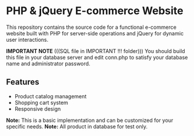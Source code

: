 # PHP & jQuery E-commerce Website

This repository contains the source code for a functional e-commerce website built with PHP for server-side operations and jQuery for dynamic user interactions.

**IMPORTANT NOTE** (((SQL file in IMPORTANT !!! folder))) You should build this file in your database server and edit conn.php to satisfy your database name and administrator password.

## Features

* Product catalog management
* Shopping cart system
* Responsive design

**Note:** This is a basic implementation and can be customized for your specific needs.
**Note:** All product in database for test only.


